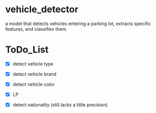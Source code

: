 # vehicle_detector
a model  that detects vehicles entering a parking lot, extracts specific features, and classifies them.

# ToDo_List

- [X] detect vehicle type
- [X] detect vehicle brand
- [X] detect vehicle color
- [x] LP
- [X] detect nationality (still lacks a little precision)

